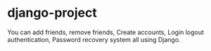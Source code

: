 # django-project
You can add friends, remove friends,
Create accounts,
Login logout authentication, 
Password recovery system all using Django.
  
